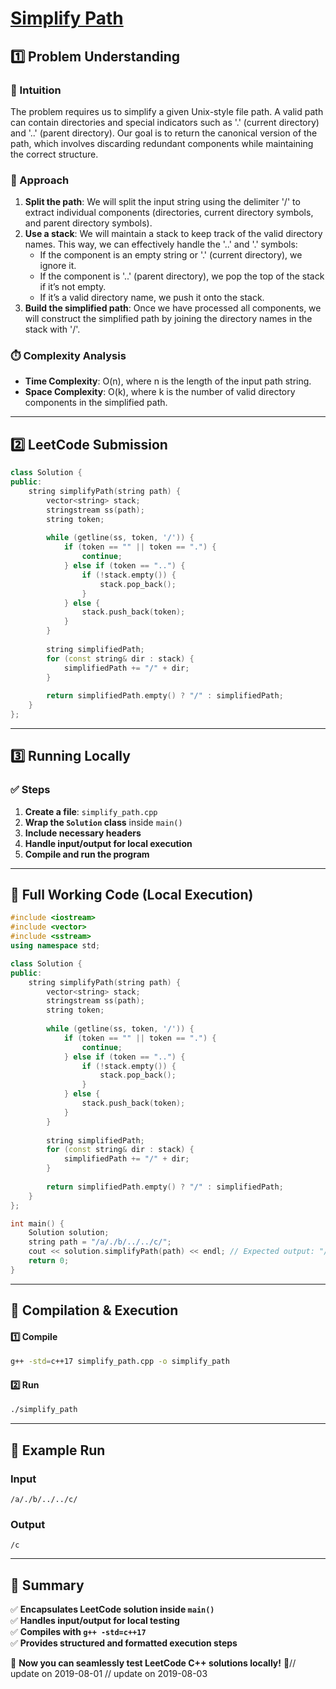 # **[Simplify Path](https://leetcode.com/problems/simplify-path/description/)**  

## **1️⃣ Problem Understanding**  
### **📌 Intuition**  
The problem requires us to simplify a given Unix-style file path. A valid path can contain directories and special indicators such as '.' (current directory) and '..' (parent directory). Our goal is to return the canonical version of the path, which involves discarding redundant components while maintaining the correct structure.

### **🚀 Approach**  
1. **Split the path**: We will split the input string using the delimiter '/' to extract individual components (directories, current directory symbols, and parent directory symbols).
2. **Use a stack**: We will maintain a stack to keep track of the valid directory names. This way, we can effectively handle the '..' and '.' symbols:
   - If the component is an empty string or '.' (current directory), we ignore it.
   - If the component is '..' (parent directory), we pop the top of the stack if it’s not empty.
   - If it’s a valid directory name, we push it onto the stack.
3. **Build the simplified path**: Once we have processed all components, we will construct the simplified path by joining the directory names in the stack with '/'.

### **⏱️ Complexity Analysis**  
- **Time Complexity**: O(n), where n is the length of the input path string.
- **Space Complexity**: O(k), where k is the number of valid directory components in the simplified path.

---  

## **2️⃣ LeetCode Submission**  
```cpp
class Solution {
public:
    string simplifyPath(string path) {
        vector<string> stack;
        stringstream ss(path);
        string token;
        
        while (getline(ss, token, '/')) {
            if (token == "" || token == ".") {
                continue;
            } else if (token == "..") {
                if (!stack.empty()) {
                    stack.pop_back();
                }
            } else {
                stack.push_back(token);
            }
        }
        
        string simplifiedPath;
        for (const string& dir : stack) {
            simplifiedPath += "/" + dir;
        }
        
        return simplifiedPath.empty() ? "/" : simplifiedPath;
    }
};
```  

---  

## **3️⃣ Running Locally**  
### **✅ Steps**  
1. **Create a file**: `simplify_path.cpp`  
2. **Wrap the `Solution` class** inside `main()`  
3. **Include necessary headers**  
4. **Handle input/output for local execution**  
5. **Compile and run the program**  

---  

## **📝 Full Working Code (Local Execution)**  
```cpp
#include <iostream>
#include <vector>
#include <sstream>
using namespace std;

class Solution {
public:
    string simplifyPath(string path) {
        vector<string> stack;
        stringstream ss(path);
        string token;
        
        while (getline(ss, token, '/')) {
            if (token == "" || token == ".") {
                continue;
            } else if (token == "..") {
                if (!stack.empty()) {
                    stack.pop_back();
                }
            } else {
                stack.push_back(token);
            }
        }
        
        string simplifiedPath;
        for (const string& dir : stack) {
            simplifiedPath += "/" + dir;
        }
        
        return simplifiedPath.empty() ? "/" : simplifiedPath;
    }
};

int main() {
    Solution solution;
    string path = "/a/./b/../../c/";
    cout << solution.simplifyPath(path) << endl; // Expected output: "/c"
    return 0;
}  
```  

---  

## **🔧 Compilation & Execution**  
#### **1️⃣ Compile**  
```bash
g++ -std=c++17 simplify_path.cpp -o simplify_path
```  

#### **2️⃣ Run**  
```bash
./simplify_path
```  

---  

## **🎯 Example Run**  
### **Input**  
```
/a/./b/../../c/
```  
### **Output**  
```
/c
```  

---  

## **📌 Summary**  
✅ **Encapsulates LeetCode solution inside `main()`**  
✅ **Handles input/output for local testing**  
✅ **Compiles with `g++ -std=c++17`**  
✅ **Provides structured and formatted execution steps**  

🚀 **Now you can seamlessly test LeetCode C++ solutions locally!** 🚀// update on 2019-08-01
// update on 2019-08-03
